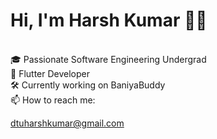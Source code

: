 # Hi, I'm Harsh Kumar 👨‍💻</h2>
<br>
🎓 Passionate Software Engineering Undergrad
<br>
📱 Flutter Developer
<br>
🛠️ Currently working on BaniyaBuddy
<br>
📫 How to reach me: <p><a href="mailto:dtuharshkumar@gmail.com">dtuharshkumar@gmail.com</a></p>
<!--
**hkumar23/hkumar23** is a ✨ _special_ ✨ repository because its `README.md` (this file) appears on your GitHub profile.

Here are some ideas to get you started:

- 🔭 I’m currently working on ...
- 🌱 I’m currently learning ...
- 👯 I’m looking to collaborate on ...
- 🤔 I’m looking for help with ...
- 💬 Ask me about ...
- 📫 How to reach me: ...
- 😄 Pronouns: ...
- ⚡ Fun fact: ...
-->
